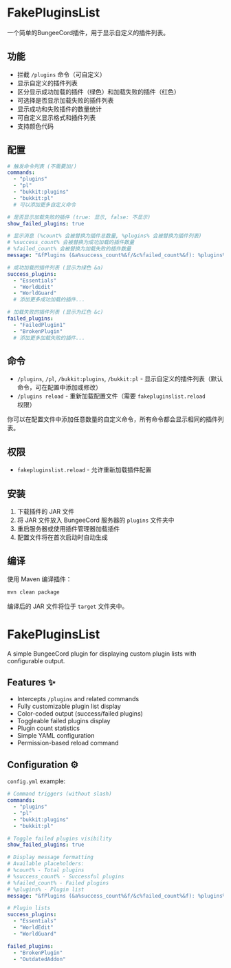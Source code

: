 # FakePluginsList

一个简单的BungeeCord插件，用于显示自定义的插件列表。

## 功能

- 拦截 `/plugins` 命令（可自定义）
- 显示自定义的插件列表
- 区分显示成功加载的插件（绿色）和加载失败的插件（红色）
- 可选择是否显示加载失败的插件列表
- 显示成功和失败插件的数量统计
- 可自定义显示格式和插件列表
- 支持颜色代码

## 配置

```yaml
# 触发命令列表 (不需要加/)
commands:
  - "plugins"
  - "pl"
  - "bukkit:plugins"
  - "bukkit:pl"
  # 可以添加更多自定义命令

# 是否显示加载失败的插件 (true: 显示, false: 不显示)
show_failed_plugins: true

# 显示消息 (%count% 会被替换为插件总数量, %plugins% 会被替换为插件列表)
# %success_count% 会被替换为成功加载的插件数量
# %failed_count% 会被替换为加载失败的插件数量
message: "&fPlugins (&a%success_count%&f/&c%failed_count%&f): %plugins%"

# 成功加载的插件列表 (显示为绿色 &a)
success_plugins:
  - "Essentials"
  - "WorldEdit"
  - "WorldGuard"
  # 添加更多成功加载的插件...

# 加载失败的插件列表 (显示为红色 &c)
failed_plugins:
  - "FailedPlugin1"
  - "BrokenPlugin"
  # 添加更多加载失败的插件...
```

## 命令

- `/plugins`, `/pl`, `/bukkit:plugins`, `/bukkit:pl` - 显示自定义的插件列表（默认命令，可在配置中添加或修改）
- `/plugins reload` - 重新加载配置文件（需要 `fakepluginslist.reload` 权限）

你可以在配置文件中添加任意数量的自定义命令，所有命令都会显示相同的插件列表。

## 权限

- `fakepluginslist.reload` - 允许重新加载插件配置

## 安装

1. 下载插件的 JAR 文件
2. 将 JAR 文件放入 BungeeCord 服务器的 `plugins` 文件夹中
3. 重启服务器或使用插件管理器加载插件
4. 配置文件将在首次启动时自动生成

## 编译

使用 Maven 编译插件：

```bash
mvn clean package
```

编译后的 JAR 文件将位于 `target` 文件夹中。


# FakePluginsList

A simple BungeeCord plugin for displaying custom plugin lists with configurable output.

## Features ✨

- Intercepts `/plugins` and related commands
- Fully customizable plugin list display
- Color-coded output (success/failed plugins)
- Toggleable failed plugins display
- Plugin count statistics
- Simple YAML configuration
- Permission-based reload command

## Configuration ⚙️

`config.yml` example:
```yaml
# Command triggers (without slash)
commands:
  - "plugins"
  - "pl"
  - "bukkit:plugins"
  - "bukkit:pl"

# Toggle failed plugins visibility
show_failed_plugins: true

# Display message formatting
# Available placeholders:
# %count% - Total plugins
# %success_count% - Successful plugins
# %failed_count% - Failed plugins  
# %plugins% - Plugin list
message: "&fPlugins (&a%success_count%&f/&c%failed_count%&f): %plugins%"

# Plugin lists
success_plugins:
  - "Essentials"
  - "WorldEdit"
  - "WorldGuard"

failed_plugins:
  - "BrokenPlugin"
  - "OutdatedAddon"

